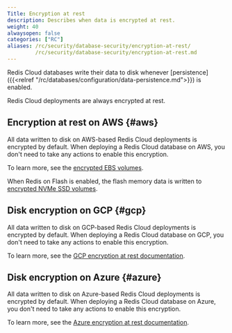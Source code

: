 ```yaml
---
Title: Encryption at rest
description: Describes when data is encrypted at rest.
weight: 40
alwaysopen: false
categories: ["RC"]
aliases: /rc/security/database-security/encryption-at-rest/
         /rc/security/database-security/encryption-at-rest.md
---
```

Redis Cloud databases write their data to disk whenever [persistence]({{<relref "/rc/databases/configuration/data-persistence.md">}}) is enabled. 

Redis Cloud deployments are always encrypted at rest. 


## Encryption at rest on AWS {#aws}

All data written to disk on AWS-based Redis Cloud deployments is encrypted by default. When deploying
a Redis Cloud database on AWS, you don't need to take any actions to enable this encryption.

To learn more, see the [encrypted EBS volumes](https://docs.aws.amazon.com/AWSEC2/latest/UserGuide/EBSEncryption.html). 

When Redis on Flash is enabled, the flash memory data is written to [encrypted NVMe SSD volumes](https://docs.aws.amazon.com/AWSEC2/latest/UserGuide/ssd-instance-store.html).


## Disk encryption on GCP {#gcp}

All data written to disk on GCP-based Redis Cloud deployments is encrypted by default. When deploying
a Redis Cloud database on GCP, you don't need to take any actions to enable this encryption.

To learn more, see the [GCP encryption at rest documentation](https://cloud.google.com/security/encryption-at-rest).

## Disk encryption on Azure {#azure}

All data written to disk on Azure-based Redis Cloud deployments is encrypted by default. When deploying
a Redis Cloud database on Azure, you don't need to take any actions to enable this encryption.

To learn more, see the [Azure encryption at rest documentation](https://docs.microsoft.com/en-us/azure/security/fundamentals/encryption-atrest).
